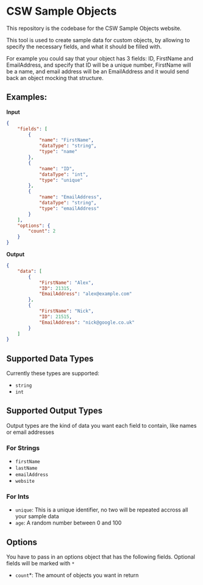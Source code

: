 # CSW Sample Objects
This repository is the codebase for the CSW Sample Objects website.

This tool is used to create sample data for custom objects, by allowing to specify the necessary fields, and what it should be filled with.

For example you could say that your object has 3 fields: ID, FirstName and EmailAddress, and specify that ID will be a unique number, FirstName will be a name, and email address will be an EmailAddress and it would send back an object mocking that structure.


## Examples:
**Input**
```json
{
    "fields": [
        {
            "name": "FirstName",
            "dataType": "string",
            "type": "name"
        },
        {
            "name": "ID",
            "dataType": "int",
            "type": "unique"
        },
        {
            "name": "EmailAddress",
            "dataType": "string",
            "type": "emailAddress"
        }
    ],
    "options": {
        "count": 2
    }
}
```

**Output**
```json
{
    "data": [
        {
            "FirstName": "Alex",
            "ID": 21315,
            "EmailAddress": "alex@example.com"
        },
        {
            "FirstName": "Nick",
            "ID": 21515,
            "EmailAddress": "nick@google.co.uk"
        }
    ]
}
```

## Supported Data Types
Currently these types are supported:
* `string`
* `int`

## Supported Output Types
Output types are the kind of data you want each field to contain, like names or email addresses
### For Strings
* `firstName`
* `lastName`
* `emailAddress`
* `website`
### For Ints
* `unique`: This is a unique identifier, no two will be repeated accross all your sample data
* `age`: A random number between 0 and 100

## Options
You have to pass in an options object that has the following fields. Optional fields will be marked with `*`
* `count`*: The amount of objects you want in return